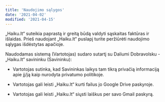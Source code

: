 ```yaml
---
title: 'Naudojimo sąlygos'
date: '2021-04-02'
modified: '2021-04-15'
---
```


„Haiku.lt“ suteikia paprastą ir greitą būdą valdyti sąskaitas
faktūras ir išlaidas. Prieš naudojant „Haiku.lt“ puslapį turite
peržiūrėti naudojimo sąlygas išdėstytas apačioje.

Naudodamas sistemą (Vartotojas) sudaro sutartį su Daliumi
Dobravolsku - „Haiku.lt“ savininku (Savininku):

* Vartotojas sutinka, kad Savininkas laikys tam tikrą privačią
  informaciją apie jį/ją kaip nurodyta privatumo politikoje.

* Vartotojas gali leisti „Haiku.lt“ kurti failus jo Google Drive
  paskyroje.

* Vartotojas gali leisti „Haiku.lt“ siųsti laiškus per savo Gmail
  paskyrą.
